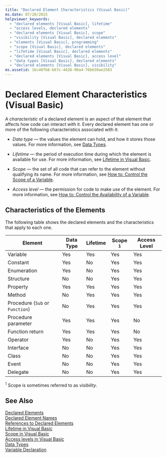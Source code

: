 ```yaml
---
title: "Declared Element Characteristics (Visual Basic)"
ms.date: 07/20/2015
helpviewer_keywords: 
  - "declared elements [Visual Basic], lifetime"
  - "access levels, declared elements"
  - "declared elements [Visual Basic], scope"
  - "visibility [Visual Basic], declared elements"
  - "elements [Visual Basic], programming"
  - "scope [Visual Basic], declared elements"
  - "lifetime [Visual Basic], declared elements"
  - "declared elements [Visual Basic], access level"
  - "data types [Visual Basic], declared elements"
  - "declared elements [Visual Basic], visibility"
ms.assetid: 1bc40fb8-b67c-4428-90a4-76b630ae2583
---
```

# Declared Element Characteristics (Visual Basic)
A *characteristic* of a declared element is an aspect of that element that affects how code can interact with it. Every declared element has one or more of the following characteristics associated with it:  
  
-   *Data type* — the values the element can hold, and how it stores those values. For more information, see [Data Types](../../../../visual-basic/language-reference/data-types/data-type-summary.md).  
  
-   *Lifetime* — the period of execution time during which the element is available for use. For more information, see [Lifetime in Visual Basic](../../../../visual-basic/programming-guide/language-features/declared-elements/lifetime.md).  
  
-   *Scope* — the set of all code that can refer to the element without qualifying its name. For more information, see [How to: Control the Scope of a Variable](../../../../visual-basic/programming-guide/language-features/declared-elements/how-to-control-the-scope-of-a-variable.md).  
  
-   *Access level* — the permission for code to make use of the element. For more information, see [How to: Control the Availability of a Variable](../../../../visual-basic/programming-guide/language-features/declared-elements/how-to-control-the-availability-of-a-variable.md).  
  
## Characteristics of the Elements  
 The following table shows the declared elements and the characteristics that apply to each one.  
  
|Element|Data Type|Lifetime|Scope <sup>1</sup>|Access Level|  
|-------------|---------------|--------------|------------------------|------------------|  
|Variable|Yes|Yes|Yes|Yes|  
|Constant|Yes|No|Yes|Yes|  
|Enumeration|Yes|No|Yes|Yes|  
|Structure|No|No|Yes|Yes|  
|Property|Yes|Yes|Yes|Yes|  
|Method|No|Yes|Yes|Yes|  
|Procedure (`Sub` or `Function`)|No|Yes|Yes|Yes|  
|Procedure parameter|Yes|Yes|Yes|No|  
|Function return|Yes|Yes|Yes|No|  
|Operator|Yes|No|Yes|Yes|  
|Interface|No|No|Yes|Yes|  
|Class|No|No|Yes|Yes|  
|Event|No|No|Yes|Yes|  
|Delegate|No|No|Yes|Yes|  
  
 <sup>1</sup> Scope is sometimes referred to as *visibility*.  
  
## See Also  
 [Declared Elements](../../../../visual-basic/programming-guide/language-features/declared-elements/index.md)  
 [Declared Element Names](../../../../visual-basic/programming-guide/language-features/declared-elements/declared-element-names.md)  
 [References to Declared Elements](../../../../visual-basic/programming-guide/language-features/declared-elements/references-to-declared-elements.md)  
 [Lifetime in Visual Basic](../../../../visual-basic/programming-guide/language-features/declared-elements/lifetime.md)  
 [Scope in Visual Basic](../../../../visual-basic/programming-guide/language-features/declared-elements/scope.md)  
 [Access levels in Visual Basic](../../../../visual-basic/programming-guide/language-features/declared-elements/access-levels.md)  
 [Data Types](../../../../visual-basic/programming-guide/language-features/data-types/index.md)  
 [Variable Declaration](../../../../visual-basic/programming-guide/language-features/variables/variable-declaration.md)

